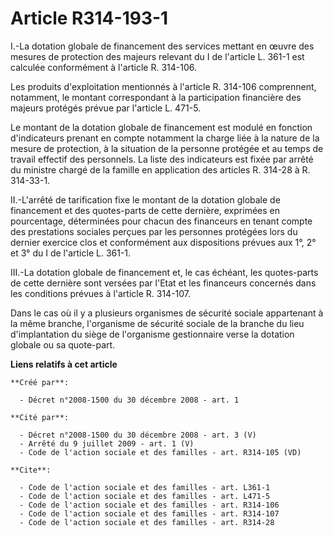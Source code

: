 # Article R314-193-1

I.-La dotation globale de financement des services mettant en œuvre des mesures de protection des majeurs relevant du I de
l'article L. 361-1 est calculée conformément à l'article R. 314-106. 

Les produits d'exploitation mentionnés à l'article R. 314-106 comprennent, notamment, le montant correspondant à la
participation financière des majeurs protégés prévue par l'article L. 471-5. 

Le montant de la dotation globale de financement est modulé en fonction d'indicateurs prenant en compte notamment la charge
liée à la nature de la mesure de protection, à la situation de la personne protégée et au temps de travail effectif des
personnels. La liste des indicateurs est fixée par arrêté du ministre chargé de la famille en application des articles R.
314-28 à R. 314-33-1. 

II.-L'arrêté de tarification fixe le montant de la dotation globale de financement et des quotes-parts de cette dernière,
exprimées en pourcentage, déterminées pour chacun des financeurs en tenant compte des prestations sociales perçues par les
personnes protégées lors du dernier exercice clos et conformément aux dispositions prévues aux 1°, 2° et 3° du I de l'article
L. 361-1. 

III.-La dotation globale de financement et, le cas échéant, les quotes-parts de cette dernière sont versées par l'Etat et les
financeurs concernés dans les conditions prévues à l'article R. 314-107. 

Dans le cas où il y a plusieurs organismes de sécurité sociale appartenant à la même branche, l'organisme de sécurité sociale
de la branche du lieu d'implantation du siège de l'organisme gestionnaire verse la dotation globale ou sa quote-part.

**Liens relatifs à cet article**

	**Créé par**:

	  - Décret n°2008-1500 du 30 décembre 2008 - art. 1

	**Cité par**:

	  - Décret n°2008-1500 du 30 décembre 2008 - art. 3 (V)
	  - Arrêté du 9 juillet 2009 - art. 1 (V)
	  - Code de l'action sociale et des familles - art. R314-105 (VD)

	**Cite**:

	  - Code de l'action sociale et des familles - art. L361-1
	  - Code de l'action sociale et des familles - art. L471-5
	  - Code de l'action sociale et des familles - art. R314-106
	  - Code de l'action sociale et des familles - art. R314-107
	  - Code de l'action sociale et des familles - art. R314-28
